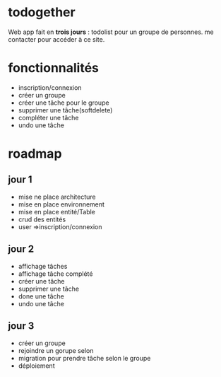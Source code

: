 # todogether

Web app fait en **trois jours** : todolist pour un groupe de personnes. me contacter pour accéder à ce site.

# fonctionnalités
* inscription/connexion
* créer un groupe
* créer une tâche pour le groupe
* supprimer une tâche(softdelete)
* compléter une tâche
* undo une tâche
# roadmap
## jour 1
* mise ne place architecture
* mise en place environnement
* mise en place entité/Table
* crud des entités
* user =>inscription/connexion
## jour 2
* affichage tâches
* affichage tâche complété
* créer une tâche
* supprimer une tâche
* done une tâche
* undo une tâche
## jour 3
* créer un groupe
* rejoindre un gorupe selon 
* migration pour prendre tâche selon le groupe
* déploiement
